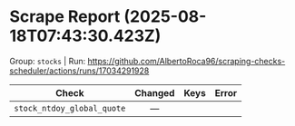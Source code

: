 # Scrape Report (2025-08-18T07:43:30.423Z)

Group: `stocks`  |  Run: https://github.com/AlbertoRoca96/scraping-checks-scheduler/actions/runs/17034291928

| Check | Changed | Keys | Error |
|---|:---:|:--|:--|
| `stock_ntdoy_global_quote` | — |  |  |

